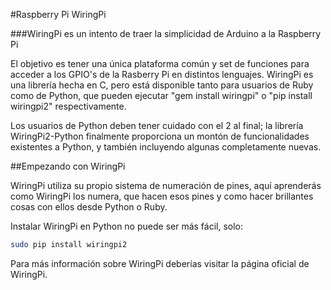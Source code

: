 <!--
---
name: Pinout del GPIO WiringPi
page_url: wiringpi
github: https://github.com/WiringPi/WiringPi2-Python
url: http://wiringpi.com
pin:
  '3':
    name: WiringPi 8
  '5':
    name: WiringPi 9
  '7':
    name: WiringPi 7
  '8':
    name: WiringPi 15
  '10':
    name: WiringPi 16
  '11':
    name: WiringPi 0
  '12':
    name: WiringPi 1
  '13':
    name: WiringPi 2
  '15':
    name: WiringPi 3
  '16':
    name: WiringPi 4
  '18':
    name: WiringPi 5
  '19':
    name: WiringPi 12
  '21':
    name: WiringPi 13
  '22':
    name: WiringPi 6
  '23':
    name: WiringPi 14
  '24':
    name: WiringPi 10
  '26':
    name: WiringPi 11
  '29':
    name: WiringPi 21
  '31':
    name: WiringPi 22
  '32':
    name: WiringPi 26
  '33':
    name: WiringPi 23
  '35':
    name: WiringPi 24
  '36':
    name: WiringPi 27
  '37':
    name: WiringPi 25
  '38':
    name: WiringPi 28
  '40':
    name: WiringPi 29
-->
#Raspberry Pi WiringPi

###WiringPi es un intento de traer la simplicidad de Arduino a la Raspberry Pi

El objetivo es tener una única plataforma común y set de funciones para acceder a los GPIO's de la Rasberry Pi en distintos lenguajes. WiringPi es una librería hecha en C, pero está disponible tanto para usuarios de Ruby como de Python, que pueden ejecutar "gem install wiringpi" o "pip install wiringpi2" respectivamente.

Los usuarios de Python deben tener cuidado con el 2 al final; la librería WiringPi2-Python finalmente proporciona un montón de funcionalidades existentes a Python, y también incluyendo algunas completamente nuevas.

##Empezando con WiringPi

WiringPi utiliza su propio sistema de numeración de pines, aquí aprenderás como WiringPi los numera, que hacen esos pines y como hacer brillantes cosas con ellos desde Python o Ruby.

Instalar WiringPi en Python no puede ser más fácil, solo:

```bash
sudo pip install wiringpi2
```

Para más información sobre WiringPi deberías visitar la página oficial de WiringPi.
